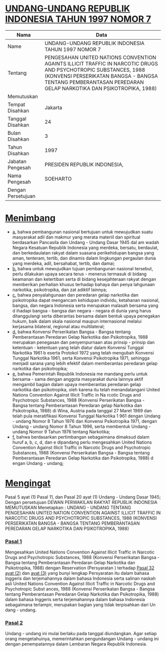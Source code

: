 # [UNDANG-UNDANG REPUBLIK INDONESIA TAHUN 1997 NOMOR 7](http://example.org/legal/peraturan/uu/1997/7)

| Nama | Data |
| ------ | ----- |
|Name|UNDANG-UNDANG REPUBLIK INDONESIA TAHUN 1997 NOMOR 7|
|Tentang| PENGESAHAN UNITED NATIONS CONVENTION AGAINTS ILLICIT TRAFFIC IN NARCOTIC DRUGS AND PSYCHOTROPIC SUBSTANCES, 1988 (KONVENSI PERSERIKATAN BANGSA - BANGSA TENTANG PEMBERANTASAN PEREDARAN GELAP NARKOTIKA DAN PSIKOTROPIKA, 1988)|
|Memutuskan||
|Tempat Disahkan|Jakarta|
|Tanggal Disahkan|24|
|Bulan Disahkan|3|
|Tahun Disahkan|1997|
|Jabatan Pengesah|PRESIDEN REPUBLIK INDONESIA,|
|Nama Pengesah|SOEHARTO|
|Dengan Persetujuan||
# [Menimbang](http://example.org/legal/peraturan/uu/1997/7/menimbang)

* [a.](http://example.org/legal/peraturan/uu/1997/7/menimbang/huruf/a) bahwa pembangunan nasional bertujuan untuk mewujudkan suatu masyarakat adil dan makmur yang merata materiil dan spiritual berdasarkan Pancasila dan Undang - Undang Dasar 1945 dal am wadah Negara Kesatuan Republik Indonesia yang merdeka, bersatu, berdaulat, dan berkedaulatan rakyat dalam suasana perikehidupan bangsa yang aman, tenteram, tertib, dan dinamis dalam lingkungan pergaulan dunia yang merdeka, adil, bersahabat, tertib, dan damai;
* [b.](http://example.org/legal/peraturan/uu/1997/7/menimbang/huruf/b) bahwa untuk mewujudkan tujuan pembangunan nasional tersebut, perlu dilakukan upaya secara terus - menerus termasuk di bidang keamanan dan ketertiban serta di bidang kesejahteraan rakyat dengan memberikan perhatian khusus terhadap bahaya dan penya lahgunaan narkotika, psikotropika, dan zat adiktif lainnya;
* [c.](http://example.org/legal/peraturan/uu/1997/7/menimbang/huruf/c) bahwa penyalahgunaan dan peredaran gelap narkotika dan psikotropika dapat mengancam kehidupan individu, ketahanan nasional, bangsa, dan negara Indonesia serta merupakan malasah bersama yang d ihadapi bangsa - bangsa dan negara - negara di dunia yang harus ditanggulangi serta diberantas bersama dalam bentuk upaya penegakan hukum, baik dalam skala nasional maupun internasional melalui kerjasama bilateral, regional atau multilateral;
* [d.](http://example.org/legal/peraturan/uu/1997/7/menimbang/huruf/d) bahwa Konvensi Perserikatan Bangsa - Bangsa tentang Pemberantasan Peredaran Gelap Narkotika dan Psikotropika, 1988 merupakan penegasan dan penyempurnaan atas prinsip - prinsip dan ketentuan - ketentuan yang telah diatur dalam Konvensi Tunggal Narkotika 1961 b eserta Protokol 1972 yang telah mengubah Konvensi Tunggal Narkotika 1961, serta Konvensi Psikotropika 1971, sehingga menjadi sarana yang lebih efektif dalam memberantas peredaran gelap narkotika dan psikotropika;
* [e.](http://example.org/legal/peraturan/uu/1997/7/menimbang/huruf/e) bahwa Pemerintah Republik Indonesia me mandang perlu untuk bersama - sama dengan anggota masyarakat dunia lainnya aktif mengambil bagian dalam upaya memberantas peredaran gelap narkotika dan psikotropika, oleh karena itu telah menandatangani United Nations Convention Against Illicit Traffic in Na rcotic Drugs and Psychotropic Substances, 1988 (Konvensi Perserikatan Bangsa - Bangsa tentang Pemberantasan Peredaran gelap Narkotika dan Psikotropika, 1988) di Wina, Austria pada tanggal 27 Maret 1989 dan telah pula meratifikasi Konvensi Tunggal Narkotika 1 961 dengan Undang - undang Nomor 8 Tahun 1976 dan Konvensi Psikotropika 1971, dengan Undang - undang Nomor 8 Tahun 1996, serta membentuk Undang - undang Nomor 9 Tahun 1976 tentang Narkotika;
* [f.](http://example.org/legal/peraturan/uu/1997/7/menimbang/huruf/f) bahwa berdasarkan pertimbangan sebagaimana dimaksud dalam huruf a, b, c, d, dan e dipandang perlu mengesahkan United Nations Convention Against Illicit Traffic in Narcotic Drugs and Psychotropic Substances, 1988 (Konvensi Perserikatan Bangsa - Bangsa tentang Pemberantasan Peredaran Gelap Narkotika dan Psikotropika, 1988) d engan Undang - undang;
# [Mengingat](http://example.org/legal/peraturan/uu/1997/7/mengingat)
Pasal 5 ayat (1) Pasal 11, dan Pasal 20 ayat (1) Undang - Undang Dasar 1945; Dengan persetujuan DEWAN PERWAKILAN RAKYAT REPUBLIK INDONESIA MEMUTUSKAN Menetapkan : UNDANG - UNDANG TENTANG PENGESAHAN UNITED NATION CONVENTION AGAINST ILLICIT TRAFFIC IN NARCOTIC DRUGS AND PSYCHOTROPIC SUBSTANCES, 1988 (KONVENSI PERSERIKATAN BANGSA - BANGSA TENTANG PEMBERANTASAN PEREDARAN GELAP NARKOTIKA DAN PSIKOTROPIKA, 1988)

### [Pasal 1](http://example.org/legal/peraturan/uu/1997/7/pasal/0001)
Mengesahkan United Nations Convention Against Illicit Traffic in Narcotic Drugs and Psychotropic Substances, 1988 (Konvensi Perserikatan Bangsa - Bangsa tentang Pemberantasan Peredaran Gelap Narkotika dan Psikotropika, 1988) dengan Reservation (Persyaratan ) terhadap [Pasal 32 ayat (2)](http://example.org/legal/peraturan/uu/1997/7/pasal/0001/versi/19970324/ayat/0002) dan [ayat (3)](http://example.org/legal/peraturan/uu/1997/7/pasal/0001/versi/19970324/ayat/0003) yang bunyi lengkap Persyaratan itu dalam bahasa Inggeris dan terjemahannya dalam bahasa Indonesia serta salinan naskah asli United Nations Convention Against Illicit Traffic in Narcotic Drugs and Psychotropic Subst ances, 1988 (Konvensi Perserikatan Bangsa - Bangsa tentang Pemberantasan Peredaran Gelap Narkotika dan Psikotropika, 1988) dalam bahasa Inggeris serta terjemahannya dalam bahasa Indonesia sebagaimana terlampir, merupakan bagian yang tidak terpisahkan dari Un dang - undang.


### [Pasal 2](http://example.org/legal/peraturan/uu/1997/7/pasal/0002)
Undang - undang ini mulai berlaku pada tanggal diundangkan. Agar setiap orang mengetahuinya, memerintahkan pengundangan Undang - undang ini dengan penempatannya dalam Lembaran Negara Republik Indonesia.
